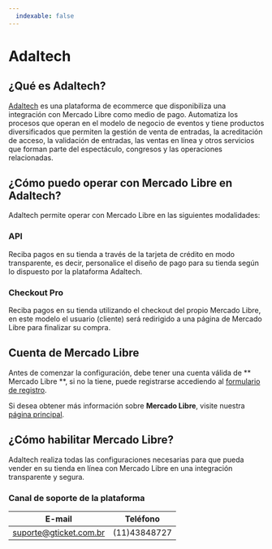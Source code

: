 ```yaml
---
  indexable: false
---
```

# Adaltech

## ¿Qué es Adaltech?

[Adaltech](http://www.adaltech.com.br/) es una plataforma de ecommerce que disponibiliza una integración con Mercado Libre como medio de pago. Automatiza los procesos que operan en el modelo de negocio de eventos y tiene productos diversificados que permiten la gestión de venta de entradas, la acreditación de acceso, la validación de entradas, las ventas en línea y otros servicios que forman parte del espectáculo, congresos y las operaciones relacionadas.

## ¿Cómo puedo operar con Mercado Libre en Adaltech?

Adaltech permite operar con Mercado Libre en las siguientes modalidades:

### API

Reciba pagos en su tienda a través de la tarjeta de crédito en modo transparente, es decir, personalice el diseño de pago para su tienda según lo dispuesto por la plataforma Adaltech.

### Checkout Pro

Reciba pagos en su tienda utilizando el checkout del propio Mercado Libre, en este modelo el usuario (cliente) será redirigido a una página de Mercado Libre para finalizar su compra.

## Cuenta de Mercado Libre

Antes de comenzar la configuración, debe tener una cuenta válida de ** Mercado Libre **, si no la tiene, puede registrarse accediendo al [formulario de registro](https://www.mercadopago.com.ar/registration-mp?mode=mp).

Si desea obtener más información sobre **Mercado Libre**, visite nuestra [página principal](https://www.mercadopago.com.ar/).

## ¿Cómo habilitar Mercado Libre?

Adaltech realiza todas las configuraciones necesarias para que pueda vender en su tienda en línea con Mercado Libre en una integración transparente y segura.

### Canal de soporte de la plataforma

| E-mail | Teléfono |
| --- | --- |
| suporte@gticket.com.br | (11)43848727 |
